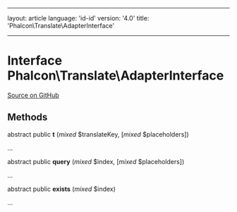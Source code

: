 * * *

layout: article language: 'id-id' version: '4.0' title: 'Phalcon\Translate\AdapterInterface'

* * *

# Interface **Phalcon\Translate\AdapterInterface**

<a href="https://github.com/phalcon/cphalcon/tree/v4.0.0/phalcon/translate/adapterinterface.zep" class="btn btn-default btn-sm">Source on GitHub</a>

## Methods

abstract public **t** (*mixed* $translateKey, [*mixed* $placeholders])

...

abstract public **query** (*mixed* $index, [*mixed* $placeholders])

...

abstract public **exists** (*mixed* $index)

...